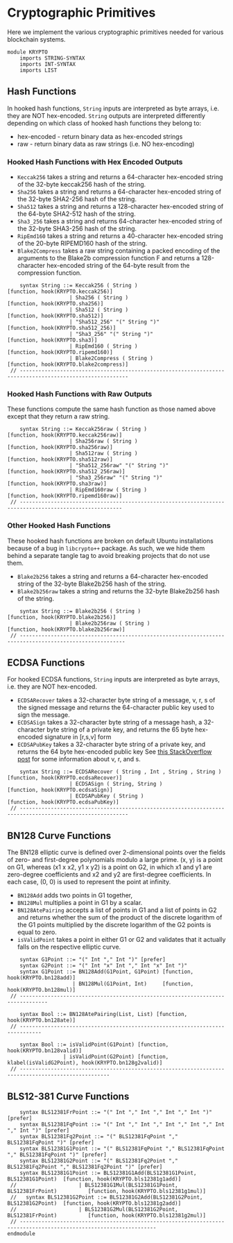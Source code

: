 Cryptographic Primitives
========================

Here we implement the various cryptographic primitives needed for various blockchain systems.

```k
module KRYPTO
    imports STRING-SYNTAX
    imports INT-SYNTAX
    imports LIST
```

Hash Functions
--------------

In hooked hash functions, `String` inputs are interpreted as byte arrays, i.e. they are NOT hex-encoded.
`String` outputs are interpreted differently depending on which class of hooked hash functions they belong to:

-   hex-encoded - return binary data as hex-encoded strings
-   raw         - return binary data as raw strings (i.e. NO hex-encoding)

### Hooked Hash Functions with Hex Encoded Outputs

-   `Keccak256` takes a string and returns a 64-character hex-encoded string of the 32-byte keccak256 hash of the string.
-   `Sha256` takes a string and returns a 64-character hex-encoded string of the 32-byte SHA2-256 hash of the string.
-   `Sha512` takes a string and returns a 128-character hex-encoded string of the 64-byte SHA2-512 hash of the string.
-   `Sha3_256` takes a string and returns 64-character hex-encoded string of the 32-byte SHA3-256 hash of the string.
-   `RipEmd160` takes a string and returns a 40-character hex-encoded string of the 20-byte RIPEMD160 hash of the string.
-   `Blake2Compress` takes a raw string containing a packed encoding of the arguments to the Blake2b compression
    function F and returns a 128-character hex-encoded string of the 64-byte result from the compression function.

```k
    syntax String ::= Keccak256 ( String )                            [function, hook(KRYPTO.keccak256)]
                    | Sha256 ( String )                               [function, hook(KRYPTO.sha256)]
                    | Sha512 ( String )                               [function, hook(KRYPTO.sha512)]
                    | "Sha512_256" "(" String ")"                     [function, hook(KRYPTO.sha512_256)]
                    | "Sha3_256" "(" String ")"                       [function, hook(KRYPTO.sha3)]
                    | RipEmd160 ( String )                            [function, hook(KRYPTO.ripemd160)]
                    | Blake2Compress ( String )                       [function, hook(KRYPTO.blake2compress)]
 // ---------------------------------------------------------------------------------------------------------
```

### Hooked Hash Functions with Raw Outputs

These functions compute the same hash function as those named above except that they return a raw string.

```k
    syntax String ::= Keccak256raw ( String )                         [function, hook(KRYPTO.keccak256raw)]
                    | Sha256raw ( String )                            [function, hook(KRYPTO.sha256raw)]
                    | Sha512raw ( String )                            [function, hook(KRYPTO.sha512raw)]
                    | "Sha512_256raw" "(" String ")"                  [function, hook(KRYPTO.sha512_256raw)]
                    | "Sha3_256raw" "(" String ")"                    [function, hook(KRYPTO.sha3raw)]
                    | RipEmd160raw ( String )                         [function, hook(KRYPTO.ripemd160raw)]
 // -------------------------------------------------------------------------------------------------------
```

### Other Hooked Hash Functions

These hooked hash functions are broken on default Ubuntu installations because of a bug in `libcrypto++` package.
As such, we we hide them behind a separate tangle tag to avoid breaking projects that do not use them.

-   `Blake2b256` takes a string and returns a 64-character hex-encoded string of the 32-byte Blake2b256 hash of the string.
-   `Blake2b256raw` takes a string and returns the 32-byte Blake2b256 hash of the string.

```libcrypto-extra
    syntax String ::= Blake2b256 ( String )                           [function, hook(KRYPTO.blake2b256)]
                    | Blake2b256raw ( String )                        [function, hook(KRYPTO.blake2b256raw)]
 // --------------------------------------------------------------------------------------------------------
```

ECDSA Functions
---------------

For hooked ECDSA functions, `String` inputs are interpreted as byte arrays, i.e. they are NOT hex-encoded.

-   `ECDSARecover` takes a 32-character byte string of a message, v, r, s of the signed message and returns the 64-character public key used to sign the message.
-   `ECDSASign` takes a 32-character byte string of a message hash, a 32-character byte string of a private key, and returns the 65 byte hex-encoded signature in [r,s,v] form
-   `ECDSAPubKey` takes a 32-character byte string of a private key, and returns the 64 byte hex-encoded public key
    See [this StackOverflow post](https://ethereum.stackexchange.com/questions/15766/what-does-v-r-s-in-eth-gettransactionbyhash-mean) for some information about v, r, and s.

```k
    syntax String ::= ECDSARecover ( String , Int , String , String ) [function, hook(KRYPTO.ecdsaRecover)]
                    | ECDSASign ( String, String )                    [function, hook(KRYPTO.ecdsaSign)]
                    | ECDSAPubKey ( String )                          [function, hook(KRYPTO.ecdsaPubKey)]
 // ---------------------------------------------------------------------------------------------------------
```

BN128 Curve Functions
---------------------

The BN128 elliptic curve is defined over 2-dimensional points over the fields of zero- and first-degree polynomials modulo a large prime. (x, y) is a point on G1, whereas (x1 x x2, y1 x y2) is a point on G2, in which x1 and y1 are zero-degree coefficients and x2 and y2 are first-degree coefficients. In each case, (0, 0) is used to represent the point at infinity.

-   `BN128Add` adds two points in G1 together,
-   `BN128Mul` multiplies a point in G1 by a scalar.
-   `BN128AtePairing` accepts a list of points in G1 and a list of points in G2 and returns whether the sum of the product of the discrete logarithm of the G1 points multiplied by the discrete logarithm of the G2 points is equal to zero.
-   `isValidPoint` takes a point in either G1 or G2 and validates that it actually falls on the respective elliptic curve.

```k
    syntax G1Point ::= "(" Int "," Int ")" [prefer]
    syntax G2Point ::= "(" Int "x" Int "," Int "x" Int ")"
    syntax G1Point ::= BN128Add(G1Point, G1Point) [function, hook(KRYPTO.bn128add)]
                     | BN128Mul(G1Point, Int)     [function, hook(KRYPTO.bn128mul)]
 // -------------------------------------------------------------------------------

    syntax Bool ::= BN128AtePairing(List, List) [function, hook(KRYPTO.bn128ate)]
 // -----------------------------------------------------------------------------

    syntax Bool ::= isValidPoint(G1Point) [function, hook(KRYPTO.bn128valid)]
                  | isValidPoint(G2Point) [function, klabel(isValidG2Point), hook(KRYPTO.bn128g2valid)]
 // ---------------------------------------------------------------------------------------------------
```


BLS12-381 Curve Functions
-------------------------

```k
    syntax BLS12381FrPoint ::= "(" Int "," Int "," Int "," Int ")" [prefer]
    syntax BLS12381FqPoint ::= "(" Int "," Int "," Int "," Int "," Int "," Int ")" [prefer]
    syntax BLS12381Fq2Point ::= "(" BLS12381FqPoint "," BLS12381FqPoint ")" [prefer]
    syntax BLS12381G1Point ::= "(" BLS12381FqPoint "," BLS12381FqPoint "," BLS12381FqPoint ")" [prefer]
    syntax BLS12381G2Point ::= "(" BLS12381Fq2Point "," BLS12381Fq2Point "," BLS12381Fq2Point ")" [prefer]
    syntax BLS12381G1Point ::= BLS12381G1Add(BLS12381G1Point, BLS12381G1Point)  [function, hook(KRYPTO.bls12381g1add)]
 //                    | BLS12381G1Mul(BLS12381G1Point, BLS12381FrPoint)          [function, hook(KRYPTO.bls12381g1mul)]
 //   syntax BLS12381G2Point ::= BLS12381G2Add(BLS12381G2Point, BLS12381G2Point)  [function, hook(KRYPTO.bls12381g2add)]
 //                    | BLS12381G2Mul(BLS12381G2Point, BLS12381FrPoint)          [function, hook(KRYPTO.bls12381g2mul)]
 // ------------------------------------------------------------------------------------------------------------------
endmodule
```
